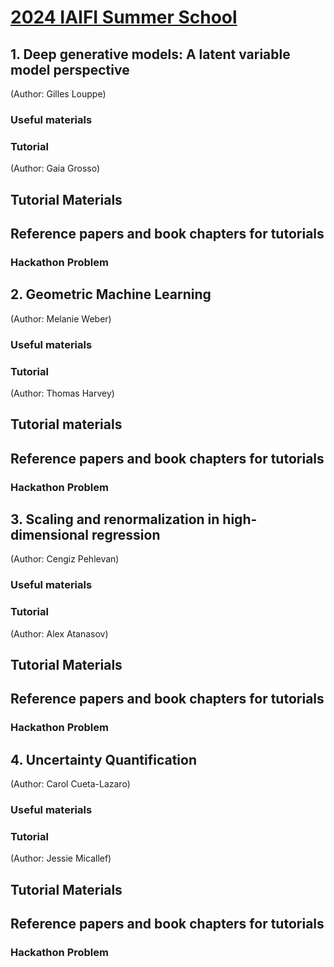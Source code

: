 # [2024 IAIFI Summer School](https://iaifi.org/phd-summer-school.html)

## 1. Deep generative models: A latent variable model perspective
(Author: Gilles Louppe)

### Useful materials

### Tutorial
(Author: Gaia Grosso)

Tutorial Materials
- 
Reference papers and book chapters for tutorials
- 

### Hackathon Problem


## 2. Geometric Machine Learning
(Author: Melanie Weber)

### Useful materials

### Tutorial
(Author: Thomas Harvey)

Tutorial materials
- 
Reference papers and book chapters for tutorials
- 

### Hackathon Problem


## 3. Scaling and renormalization in high-dimensional regression
(Author: Cengiz Pehlevan)


### Useful materials


### Tutorial
(Author: Alex Atanasov)

Tutorial Materials
- 
Reference papers and book chapters for tutorials
- 

### Hackathon Problem


## 4. Uncertainty Quantification
(Author: Carol Cueta-Lazaro)
  
### Useful materials

  
### Tutorial
(Author: Jessie Micallef)

Tutorial Materials
- 
Reference papers and book chapters for tutorials
- 

### Hackathon Problem

